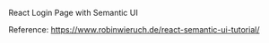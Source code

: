 React Login Page with Semantic UI

Reference: https://www.robinwieruch.de/react-semantic-ui-tutorial/